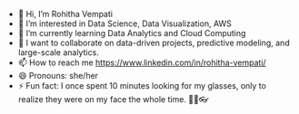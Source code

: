 - 👋 Hi, I’m Rohitha Vempati
- 👀 I’m interested in Data Science, Data Visualization, AWS
- 🌱 I’m currently learning Data Analytics and Cloud Computing
- 💞️ I want to collaborate on data-driven projects, predictive modeling, and large-scale analytics.
- 📫 How to reach me https://www.linkedin.com/in/rohitha-vempati/
- 😄 Pronouns: she/her
- ⚡ Fun fact: I once spent 10 minutes looking for my glasses, only to realize they were on my face the whole time. 🤦‍♂️👓

<!---
rvempati1211/rvempati1211 is a ✨ special ✨ repository because its `README.md` (this file) appears on your GitHub profile.
You can click the Preview link to take a look at your changes.
--->
